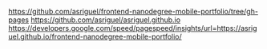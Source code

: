https://github.com/asriguel/frontend-nanodegree-mobile-portfolio/tree/gh-pages https://github.com/asriguel/asriguel.github.io https://developers.google.com/speed/pagespeed/insights/url=https://asriguel.github.io/frontend-nanodegree-mobile-portfolio/ 
